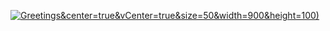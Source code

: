 <!-- ### Hi there 👋 -->

<!--
**venusaim23/venusaim23** is a ✨ _special_ ✨ repository because its `README.md` (this file) appears on your GitHub profile.

Here are some ideas to get you started:

- 🔭 I’m currently working on ...
- 🌱 I’m currently learning ...
- 👯 I’m looking to collaborate on ...
- 🤔 I’m looking for help with ...
- 💬 Ask me about ...
- 📫 How to reach me: ...
- 😄 Pronouns: ...
- ⚡ Fun fact: ...
-->

[![Greetings](https://readme-typing-svg.herokuapp.com/?lines=👋+Hi+there!;Welcome+to+my+github+profile+;)&center=true&vCenter=true&size=50&width=900&height=100)](https://git.io/typing-svg)

